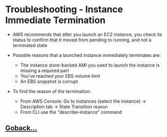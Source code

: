 # Troubleshooting - Instance Immediate Termination

- AWS recommends that after you launch an EC2 instance, you check its status to confirm that it moved from pending to running, and not a terminated state

- Possible reasons that a launched instance immediately terminates are:

  - The instance store-backed AMI you used to launch the instance is missing a required part
  - You've reached your EBS volume limit
  - An EBS snapshot is corrupt

- To find the reason of the termination:
  - From AWS Console: Go to Instances (select the instance) -> Description tab -> State Transition reason
  - From CLI use the "describe-instance" command

## [Goback...](./index.md)